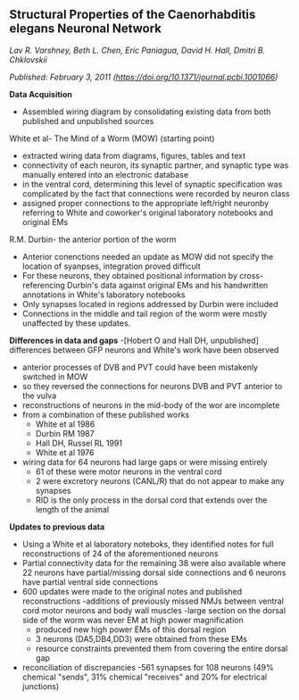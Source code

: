 ## Structural Properties of the Caenorhabditis elegans Neuronal Network
_Lav R. Varshney, Beth L. Chen, Eric Paniagua, David H. Hall, Dmitri B. Chklovskii_

_Published: February 3, 2011 (https://doi.org/10.1371/journal.pcbi.1001066)_


**Data Acquisition**
- Assembled wiring diagram by consolidating existing data from both published and unpublished sources

White et al- The Mind of a Worm (MOW) (starting point)
  - extracted wiring data from diagrams, figures, tables and text
  - connectivity of each neuron, its synaptic partner, and synaptic type was manually entered into an electronic database
  - in the ventral cord, determining this level of synaptic specification was complicated by the fact that connections were recorded by neuron class
  - assigned proper connections to the appropriate left/right neuronby referring to White and coworker's original laboratory notebooks and original EMs

R.M. Durbin- the anterior portion of the worm
- Anterior conenctions needed an update as MOW did not specify the location of syanpses, integration proved difficult
- For these neurons, they obtained positional information by cross-referencing Durbin's data against original EMs and his handwritten annotations in White's laboratory notebooks
- Only synapses located in regions addressed by Durbin were included
- Connections in the middle and tail region of the worm were mostly unaffected by these updates.

**Differences in data and gaps**
-[Hobert O and Hall DH, unpublished] differences between GFP neurons and White's work have been observed
  - anterior processes of DVB and PVT could have been mistakenly switched in MOW
  - so they reversed the connections for neurons DVB and PVT anterior to the vulva
- reconstructions of neurons in the mid-body of the wor are incomplete
- from a combination of these published works
  - White et al 1986
  - Durbin RM 1987
  - Hall DH, Russel RL 1991
  - White et al 1976
- wiring data for 64 neurons had large gaps or were missing entirely
  - 61 of these were motor neurons in the ventral cord
  - 2 were excretory neurons (CANL/R) that do not appear to make any synapses
  - RID is the only process in the dorsal cord that extends over the length of the animal
 
**Updates to previous data**
- Using a White et al laboratory noteboks, they identified notes for full reconstructions of 24 of the aforementioned neurons
- Partial connectivity data for the remaining 38 were also available where 22 neurons have partial/missing dorsal side connections and 6 neurons have partial ventral side connections
- 600 updates were made to the original notes and published reconstructions
  -additions of previously missed NMJs between ventral cord motor neurons and body wall muscles
-large section on the dorsal side of the worm was never EM at high power magnification
  - produced new high power EMs of this dorsal region
  - 3 neurons (DA5,DB4,DD3) were obtained from these EMs
  - resource constraints prevented them from covering the entire dorsal gap
- reconciliation of discrepancies
  -561 synapses for 108 neurons (49% chemical "sends", 31% chemical "receives" and 20% for electrical junctions)     
